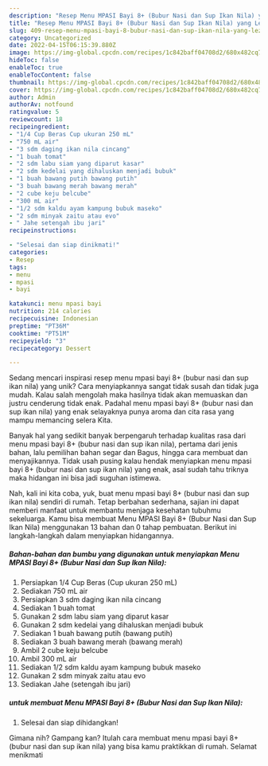 ```yaml
---
description: "Resep Menu MPASI Bayi 8+ (Bubur Nasi dan Sup Ikan Nila) yang Lezat"
title: "Resep Menu MPASI Bayi 8+ (Bubur Nasi dan Sup Ikan Nila) yang Lezat"
slug: 409-resep-menu-mpasi-bayi-8-bubur-nasi-dan-sup-ikan-nila-yang-lezat
category: Uncategorized
date: 2022-04-15T06:15:39.880Z
image: https://img-global.cpcdn.com/recipes/1c842baff04708d2/680x482cq70/menu-mpasi-bayi-8-bubur-nasi-dan-sup-ikan-nila-foto-resep-utama.jpg
hideToc: false
enableToc: true
enableTocContent: false
thumbnail: https://img-global.cpcdn.com/recipes/1c842baff04708d2/680x482cq70/menu-mpasi-bayi-8-bubur-nasi-dan-sup-ikan-nila-foto-resep-utama.jpg
cover: https://img-global.cpcdn.com/recipes/1c842baff04708d2/680x482cq70/menu-mpasi-bayi-8-bubur-nasi-dan-sup-ikan-nila-foto-resep-utama.jpg
author: Admin
authorAv: notfound
ratingvalue: 5
reviewcount: 18
recipeingredient:
- "1/4 Cup Beras Cup ukuran 250 mL"
- "750 mL air"
- "3 sdm daging ikan nila cincang"
- "1 buah tomat"
- "2 sdm labu siam yang diparut kasar"
- "2 sdm kedelai yang dihaluskan menjadi bubuk"
- "1 buah bawang putih bawang putih"
- "3 buah bawang merah bawang merah"
- "2 cube keju belcube"
- "300 mL air"
- "1/2 sdm kaldu ayam kampung bubuk maseko"
- "2 sdm minyak zaitu atau evo"
- " Jahe setengah ibu jari"
recipeinstructions:

- "Selesai dan siap dinikmati!"
categories:
- Resep
tags:
- menu
- mpasi
- bayi

katakunci: menu mpasi bayi 
nutrition: 214 calories
recipecuisine: Indonesian
preptime: "PT36M"
cooktime: "PT51M"
recipeyield: "3"
recipecategory: Dessert

---
```





Sedang mencari inspirasi resep menu mpasi bayi 8+ (bubur nasi dan sup ikan nila) yang unik? Cara menyiapkannya sangat tidak susah dan tidak juga mudah. Kalau salah mengolah maka hasilnya tidak akan memuaskan dan justru cenderung tidak enak. Padahal menu mpasi bayi 8+ (bubur nasi dan sup ikan nila) yang enak selayaknya punya aroma dan cita rasa yang mampu memancing selera Kita.





Banyak hal yang sedikit banyak berpengaruh terhadap kualitas rasa dari menu mpasi bayi 8+ (bubur nasi dan sup ikan nila), pertama dari jenis bahan, lalu pemilihan bahan segar dan Bagus, hingga cara membuat dan menyajikannya. Tidak usah pusing kalau hendak menyiapkan menu mpasi bayi 8+ (bubur nasi dan sup ikan nila) yang enak,      asal sudah tahu triknya maka hidangan ini bisa jadi suguhan istimewa.





















Nah, kali ini kita coba, yuk, buat menu mpasi bayi 8+ (bubur nasi dan sup ikan nila) sendiri di rumah. Tetap berbahan sederhana, sajian ini dapat memberi manfaat untuk membantu menjaga kesehatan tubuhmu sekeluarga. Kamu bisa membuat Menu MPASI Bayi 8+ (Bubur Nasi dan Sup Ikan Nila) menggunakan 13 bahan dan 0 tahap pembuatan. Berikut ini langkah-langkah dalam menyiapkan hidangannya.

<!--inarticleads1-->

##### Bahan-bahan dan bumbu yang digunakan untuk menyiapkan Menu MPASI Bayi 8+ (Bubur Nasi dan Sup Ikan Nila):

1. Persiapkan 1/4 Cup Beras (Cup ukuran 250 mL)
1. Sediakan 750 mL air
1. Persiapkan 3 sdm daging ikan nila cincang
1. Sediakan 1 buah tomat
1. Gunakan 2 sdm labu siam yang diparut kasar
1. Gunakan 2 sdm kedelai yang dihaluskan menjadi bubuk
1. Sediakan 1 buah bawang putih (bawang putih)
1. Sediakan 3 buah bawang merah (bawang merah)
1. Ambil 2 cube keju belcube
1. Ambil 300 mL air
1. Sediakan 1/2 sdm kaldu ayam kampung bubuk maseko
1. Gunakan 2 sdm minyak zaitu atau evo
1. Sediakan  Jahe (setengah ibu jari)




<!--inarticleads2-->

#####  untuk membuat Menu MPASI Bayi 8+ (Bubur Nasi dan Sup Ikan Nila):


1. Selesai dan siap dihidangkan!



Gimana nih? Gampang kan? Itulah cara membuat menu mpasi bayi 8+ (bubur nasi dan sup ikan nila) yang bisa kamu praktikkan di rumah. Selamat menikmati
